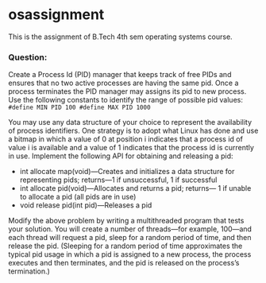 # osassignment
This is the assignment of B.Tech 4th sem operating systems course.

### Question:
Create a Process Id (PID) manager that keeps track of free PIDs and ensures that no two active processes are having the same pid. Once a process terminates the PID manager may assigns its pid to new process. Use the following constants to identify the range of possible pid values: `#define MIN PID 100 #define MAX PID 1000`
 
You may use any data structure of your choice to represent the availability of process identifiers. One strategy is to adopt what Linux has done and use a bitmap in which a value of 0 at position i indicates that a process id of value i is available and a value of 1 indicates that the process id is currently in use. 
Implement the following API for obtaining and releasing a pid: 
* int allocate map(void)—Creates and initializes a data structure for representing pids; returns—1 if unsuccessful, 1 if successful 
* int allocate pid(void)—Allocates and returns a pid; returns— 1 if unable to allocate a pid (all pids are in use) 
* void release pid(int pid)—Releases a pid  
 
Modify the above problem by writing a multithreaded program that tests your solution. You will create a number of threads—for example, 100—and each thread will request a pid, sleep for a random period of time, and then release the pid. (Sleeping for a random period of time approximates the typical pid usage in which a pid is assigned to a new process, the process executes and then terminates, and the pid is released on the process’s termination.)  
 
